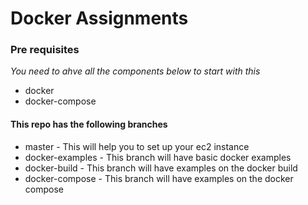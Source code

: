 # Docker Assignments #

### Pre requisites ###

*You need to ahve all the components below to start with this*

- docker
- docker-compose

#### This repo has the following branches ####

- master - This will help you to set up your ec2 instance
- docker-examples - This branch will have basic docker examples
- docker-build - This branch will have examples on the docker build
- docker-compose - This branch will have examples on the docker compose